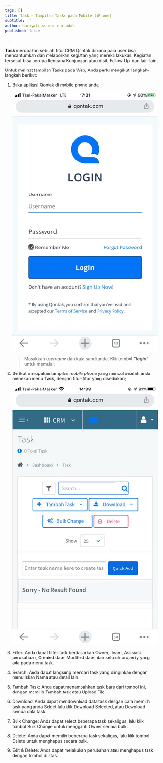 ```yaml
---
tags: []
title: Task – Tampilan Tasks pada Mobile (iPhone)
subtitle: ''
author: hariyati suarni nurindah
published: false

---
```

**Task** merupakan sebuah fitur CRM Qontak dimana para user bisa mencantumkan dan melaporkan kegiatan yang mereka lakukan. Kegiatan tersebut bisa berupa Rencana Kunjungan atau Visit, Follow Up, dan lain-lain.

Untuk melihat tampilan Tasks pada Web, Anda perlu mengikuti langkah-langkah berikut:

1. Buka aplikasi Qontak di mobile phone anda;

   ![](/uploads/tambahkontak4.jpeg)

   > Masukkan _username_ dan kata sandi anda. Klik tombol **_“login”_** untuk memulai;
2. Berikut merupakan tampilan _mobile phone_ yang muncul setelah anda menekan menu **Task**, dengan fitur-fitur yang disediakan;

   ![](/uploads/tampilantask.jpeg)
3. Filter: Anda dapat filter task berdasarkan Owner, Team, Asosiasi perusahaan, Created date, Modified date, dan seluruh property yang ada pada menu task.
4. Search: Anda dapat langsung mencari task yang diinginkan dengan menuliskan Nama atau detail lain
5. Tambah Task: Anda dapat menambahkan task baru dari tombol ini, dengan memilih Tambah task atau Upload File. 
6. Download: Anda dapat mendownload data task dengan cara memilih task yang anda Select lalu klik Download Selected, atau Download semua data task.
7. Bulk Change: Anda dapat select beberapa task sekaligus, lalu klik tombol Bulk Change untuk mengganti Owner secara bulk.
8. Delete: Anda dapat memilih beberapa task sekaligus, lalu klik tombol Delete untuk menghapus secara bulk.
9. Edit & Delete: Anda dapat melakukan perubahan atau menghapus task dengan tombol di atas.